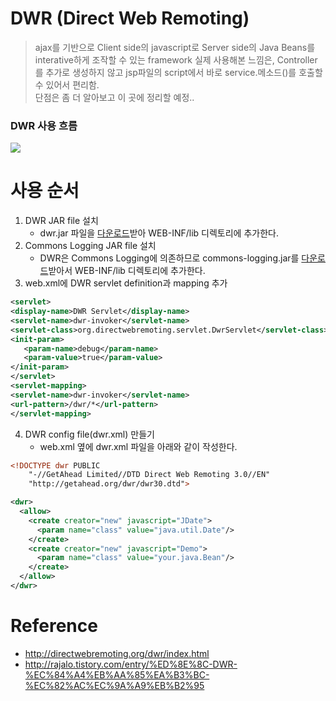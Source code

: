 
# DWR (Direct Web Remoting)
> ajax를 기반으로 Client side의 javascript로 Server side의 Java Beans를 interative하게 조작할 수 있는 framework
> 실제 사용해본 느낌은, Controller를 추가로 생성하지 않고 jsp파일의 script에서 바로 service.메소드()를 호출할 수 있어서 편리함.  
> 단점은 좀 더 알아보고 이 곳에 정리할 예정..

### DWR 사용 흐름
![](http://skccdev.pbworks.com/f/20060905_dwr_architecture.jpg)

# 사용 순서
1. DWR JAR file 설치
    - dwr.jar 파일을 [다운로드](http://directwebremoting.org/dwr/downloads/index.html)받아 WEB-INF/lib 디렉토리에 추가한다.
2. Commons Logging JAR file 설치
    - DWR은 Commons Logging에 의존하므로 commons-logging.jar를 [다운로드](http://commons.apache.org/proper/commons-logging/)받아서 WEB-INF/lib 디렉토리에 추가한다.
3. web.xml에 DWR servlet definition과 mapping 추가
~~~xml
<servlet>
<display-name>DWR Servlet</display-name>
<servlet-name>dwr-invoker</servlet-name>  
<servlet-class>org.directwebremoting.servlet.DwrServlet</servlet-class>
<init-param>
   <param-name>debug</param-name>
   <param-value>true</param-value>
</init-param>
</servlet>
<servlet-mapping>
<servlet-name>dwr-invoker</servlet-name>
<url-pattern>/dwr/*</url-pattern>
</servlet-mapping>
~~~
4. DWR config file(dwr.xml) 만들기
    - web.xml 옆에 dwr.xml 파일을 아래와 같이 작성한다.
~~~xml
<!DOCTYPE dwr PUBLIC
    "-//GetAhead Limited//DTD Direct Web Remoting 3.0//EN"
    "http://getahead.org/dwr/dwr30.dtd">

<dwr>
  <allow>
    <create creator="new" javascript="JDate">
      <param name="class" value="java.util.Date"/>
    </create>
    <create creator="new" javascript="Demo">
      <param name="class" value="your.java.Bean"/>
    </create>
  </allow>
</dwr>
~~~


# Reference
- http://directwebremoting.org/dwr/index.html
- http://rajalo.tistory.com/entry/%ED%8E%8C-DWR-%EC%84%A4%EB%AA%85%EA%B3%BC-%EC%82%AC%EC%9A%A9%EB%B2%95
